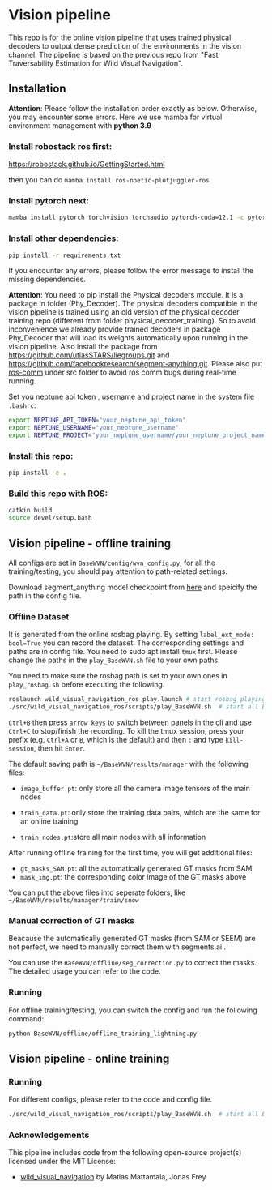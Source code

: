 # Vision pipeline
This repo is for the online vision pipeline that uses trained physical decoders to output dense prediction of the environments in the vision channel. The pipeline is based on the previous repo from "Fast Traversability Estimation for Wild Visual Navigation".

## Installation
**Attention**: Please follow the installation order exactly as below. Otherwise, you may encounter some errors. Here we use mamba for virtual environment management with **python 3.9**
### Install robostack ros first:
https://robostack.github.io/GettingStarted.html

then you can do `mamba install ros-noetic-plotjuggler-ros`

### Install pytorch next:

```bash
mamba install pytorch torchvision torchaudio pytorch-cuda=12.1 -c pytorch -c nvidia
```
### Install other dependencies:
```bash
pip install -r requirements.txt
```
If you encounter any errors, please follow the error message to install the missing dependencies.

**Attention**: You need to pip install the Physical decoders module. It is a package in folder (Phy_Decoder). The physical decoders compatible in the vision pipeline is trained using an old version of the physical decoder training repo (different from folder physical_decoder_training). So to avoid inconvenience we already provide trained decoders in package Phy_Decoder that will load its weights automatically upon running in the vision pipeline. Also install the package from https://github.com/utiasSTARS/liegroups.git and https://github.com/facebookresearch/segment-anything.git. Please also put [ros-comm](https://github.com/leggedrobotics/ros_comm) under src folder to avoid ros comm bugs during real-time running.

Set you neptune api token , username and project name in the system file `.bashrc`:
```bash
export NEPTUNE_API_TOKEN="your_neptune_api_token"
export NEPTUNE_USERNAME="your_neptune_username"
export NEPTUNE_PROJECT="your_neptune_username/your_neptune_project_name"
```

### Install this repo:
```bash
pip install -e .
```

### Build this repo with ROS:
```bash
catkin build
source devel/setup.bash
```

## Vision pipeline - offline training
All configs are set in `BaseWVN/config/wvn_config.py`, for all the training/testing, you should pay attention to path-related settings.

Download segment_anything model checkpoint from [here](https://drive.google.com/file/d/1TU3asknvo1UKdhx0z50ghHDt1C_McKJu/view?usp=drive_link) and speicify the path in the config file.
### Offline Dataset
It is generated from the online rosbag playing. By setting `label_ext_mode: bool=True` you can record the dataset. The corresponding settings and paths are in config file. You need to sudo apt install `tmux` first. Please change the paths in the `play_BaseWVN.sh` file to your own paths.

You need to make sure the rosbag path is set to your own ones in `play_rosbag.sh` before executing the following.
```bash
roslaunch wild_visual_navigation_ros play.launch # start rosbag playing
./src/wild_visual_navigation_ros/scripts/play_BaseWVN.sh  # start all BaseWVN nodes
```
`Ctrl+B` then press `arrow keys` to switch between panels in the cli and use `Ctrl+C` to stop/finish the recording. To kill the tmux session, press your prefix (e.g. `Ctrl+A` or `B`, which is the default) and then `:` and type `kill-session`, then hit `Enter`.

The default saving path is `~/BaseWVN/results/manager` with the following files:

- `image_buffer.pt`: only store all the camera image tensors of the main nodes

- `train_data.pt`: only store the training data pairs, which are the same for an online training

- `train_nodes.pt`:store all main nodes with all information

After running offline training for the first time, you will get additional files:

- `gt_masks_SAM.pt`: all the automatically generated GT masks from SAM
- `mask_img.pt`: the corresponding color image of the GT masks above
  
You can put the above files into seperate folders, like `~/BaseWVN/results/manager/train/snow`

### Manual correction of GT masks
Beacause the automatically generated GT masks (from SAM or SEEM) are not perfect, we need to manually correct them with segments.ai . 

You can use the `BaseWVN/offline/seg_correction.py` to correct the masks. The detailed usage you can refer to the code.
### Running
For offline training/testing, you can switch the config and run the following command:
```bash
python BaseWVN/offline/offline_training_lightning.py
```

## Vision pipeline - online training

### Running
For different configs, please refer to the code and config file.
```bash
./src/wild_visual_navigation_ros/scripts/play_BaseWVN.sh  # start all BaseWVN nodes
```

### Acknowledgements

This pipeline includes code from the following open-source project(s) licensed under the MIT License:

- [wild_visual_navigation](https://github.com/leggedrobotics/wild_visual_navigation) by Matias Mattamala, Jonas Frey